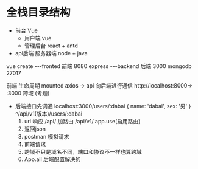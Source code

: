 # 全栈目录结构
  - 前台  Vue
    - 用户端 vue
    - 管理后台 react + antd
  - api后端 服务器端 node + java

vue create ---fronted 前端  8080
express ---backend 后端  3000
mongodb 27017

前端 生命周期 mounted
axios
-> api 向后端进行通信
http://localhost:8000-> :3000 跨域  (考题)


- 后端接口先调通
  localhost:3000/users/:dabai
  {
    name: 'dabai',
    sex: '男'
  }
  ^/api/v1(版本)/users/:dabai
  1. url 响应 /api/
    加路由 /api/v1/
    app.use(启用路由)
  2. 返回json
  3. postman 模拟请求
  4. 前端请求
  5. 跨域不只是域名不同，端口和协议不一样也算跨域
  6. App.all 后端配置解决的